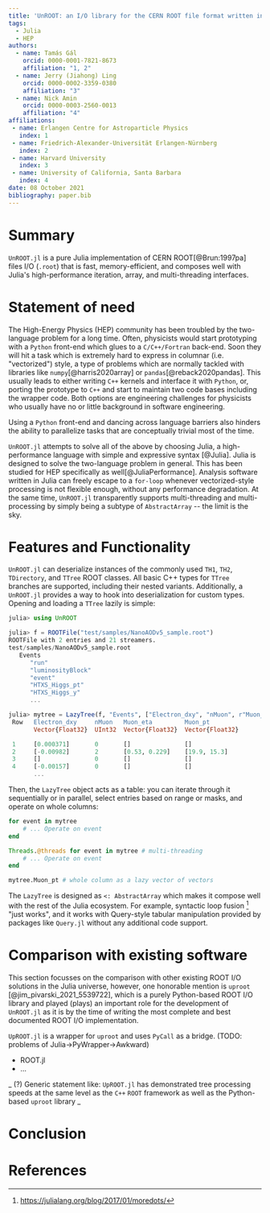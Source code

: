```yaml
---
title: 'UnROOT: an I/O library for the CERN ROOT file format written in Julia'
tags:
  - Julia
  - HEP
authors:
  - name: Tamás Gál
    orcid: 0000-0001-7821-8673
    affiliation: "1, 2"
  - name: Jerry (Jiahong) Ling
    orcid: 0000-0002-3359-0380
    affiliation: "3"
  - name: Nick Amin
    orcid: 0000-0003-2560-0013
    affiliation: "4"
affiliations:
 - name: Erlangen Centre for Astroparticle Physics
   index: 1
 - name: Friedrich-Alexander-Universität Erlangen-Nürnberg
   index: 2
 - name: Harvard University
   index: 3
 - name: University of California, Santa Barbara
   index: 4
date: 08 October 2021
bibliography: paper.bib
---
```

# Summary
`UnROOT.jl` is a pure Julia implementation of CERN ROOT[@Brun:1997pa] files I/O
(`.root`) that is fast, memory-efficient, and composes well with Julia's
high-performance iteration, array, and multi-threading interfaces.

# Statement of need
The High-Energy Physics (HEP) community has been troubled by the two-language
problem for a long time. Often, physicists would start prototyping with a
`Python` front-end which glues to a `C/C++/Fortran` back-end. Soon they will hit
a task which is extremely hard to express in columnar (i.e. "vectorized") style,
a type of problems which are normally tackled with libraries like
`numpy`[@harris2020array] or `pandas`[@reback2020pandas]. This usually leads to
either writing `C++` kernels and interface it with `Python`, or, porting the
prototype to `C++` and start to maintain two code bases including the wrapper
code. Both options are engineering challenges for physicists who usually have no
or little background in software engineering.

Using a `Python` front-end and dancing across language barriers also hinders the ability
to parallelize tasks that are conceptually trivial most of the time.

`UnROOT.jl` attempts to solve all of the above by choosing Julia, a
high-performance language with simple and expressive syntax [@Julia]. Julia is designed
to solve the two-language problem in general. This has been studied for HEP specifically
as well[@JuliaPerformance]. Analysis software written in Julia can freely
escape to a `for-loop` whenever vectorized-style processing is not flexible
enough, without any performance degradation. At the same time, `UnROOT.jl`
transparently supports multi-threading and multi-processing by simply being a
subtype of `AbstractArray` -- the limit is the sky.

# Features and Functionality

`UnROOT.jl` can deserialize instances of the commonly used `TH1`, `TH2`,
`TDirectory`, and `TTree` ROOT classes. All basic C++ types for `TTree`
branches are supported, including their nested variants. Additionally, a
`UnROOT.jl` provides a way to hook into deserialization for custom types.
Opening and loading a `TTree` lazily is simple:

```julia
julia> using UnROOT

julia> f = ROOTFile("test/samples/NanoAODv5_sample.root")
ROOTFile with 2 entries and 21 streamers.
test/samples/NanoAODv5_sample.root
   Events
      "run"
      "luminosityBlock"
      "event"
      "HTXS_Higgs_pt"
      "HTXS_Higgs_y"
      ...

julia> mytree = LazyTree(f, "Events", ["Electron_dxy", "nMuon", r"Muon_(pt|eta)$"])
 Row   Electron_dxy     nMuon   Muon_eta         Muon_pt
       Vector{Float32}  UInt32  Vector{Float32}  Vector{Float32}

 1     [0.000371]       0       []               []
 2     [-0.00982]       2       [0.53, 0.229]    [19.9, 15.3]
 3     []               0       []               []
 4     [-0.00157]       0       []               []
       ...
```

Then, the `LazyTree` object acts as a table: you can iterate through it sequentially or in parallel,
select entries based on range or masks, and operate on whole columns:

```julia
for event in mytree
    # ... Operate on event
end

Threads.@threads for event in mytree # multi-threading
    # ... Operate on event
end

mytree.Muon_pt # whole column as a lazy vector of vectors
```

The `LazyTree` is designed as `<: AbstractArray` which makes it compose well with
the rest of the Julia ecosystem. For example, syntactic loop fusion [^1] "just works",
and it works with Query-style tabular manipulation provided by packages like `Query.jl`
without any additional code support.

# Comparison with existing software

This section focusses on the comparison with other existing ROOT I/O solutions
in the Julia universe, however, one honorable mention is
`uproot` [@jim_pivarski_2021_5539722], which is a purely Python-based ROOT I/O
library and played (plays) an important role for the development of `UnROOT.jl`
as it is by the time of writing the most complete and best documented ROOT I/O
implementation.

`UpROOT.jl` is a wrapper for `uproot` and uses `PyCall` as a bridge. (TODO:
problems of Julia->PyWrapper->Awkward)

- ROOT.jl
- ...



_ (?) Generic statement like: `UpROOT.jl` has demonstrated tree processing
speeds at the same level as the `C++` `ROOT` framework as well as the
Python-based `uproot` library _

# Conclusion

# References


[^1]: https://julialang.org/blog/2017/01/moredots/
